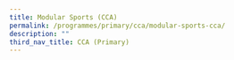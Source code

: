 ```yaml
---
title: Modular Sports (CCA)
permalink: /programmes/primary/cca/modular-sports-cca/
description: ""
third_nav_title: CCA (Primary)
---
```

